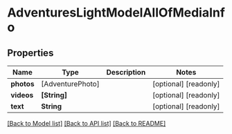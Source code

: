 # AdventuresLightModelAllOfMediaInfo

## Properties
Name | Type | Description | Notes
------------ | ------------- | ------------- | -------------
**photos** | [AdventurePhoto] |  | [optional] [readonly] 
**videos** | **[String]** |  | [optional] [readonly] 
**text** | **String** |  | [optional] [readonly] 

[[Back to Model list]](../README.md#documentation-for-models) [[Back to API list]](../README.md#documentation-for-api-endpoints) [[Back to README]](../README.md)


